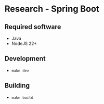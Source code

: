 # Research - Spring Boot

## Required software

- Java
- NodeJS 22+

## Development

- `make dev`

## Building

- `make build`

